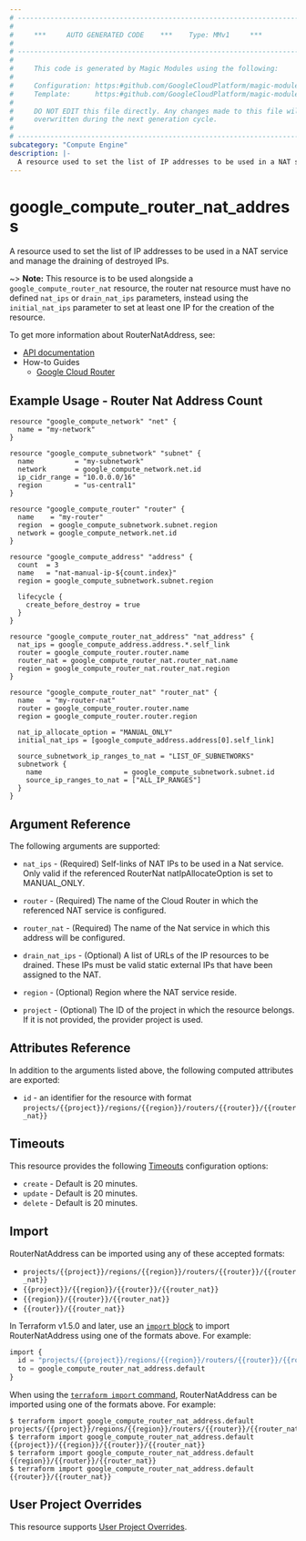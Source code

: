 ```yaml
---
# ----------------------------------------------------------------------------
#
#     ***     AUTO GENERATED CODE    ***    Type: MMv1     ***
#
# ----------------------------------------------------------------------------
#
#     This code is generated by Magic Modules using the following:
#
#     Configuration: https:#github.com/GoogleCloudPlatform/magic-modules/tree/main/mmv1/products/compute/RouterNatAddress.yaml
#     Template:      https:#github.com/GoogleCloudPlatform/magic-modules/tree/main/mmv1/templates/terraform/resource.html.markdown.tmpl
#
#     DO NOT EDIT this file directly. Any changes made to this file will be
#     overwritten during the next generation cycle.
#
# ----------------------------------------------------------------------------
subcategory: "Compute Engine"
description: |-
  A resource used to set the list of IP addresses to be used in a NAT service and manage the draining of destroyed IPs.
---
```


# google_compute_router_nat_address

A resource used to set the list of IP addresses to be used in a NAT service and manage the draining of destroyed IPs.

~> **Note:** This resource is to be used alongside a `google_compute_router_nat` resource,
the router nat resource must have no defined `nat_ips` or `drain_nat_ips` parameters,
instead using the `initial_nat_ips` parameter to set at least one IP for the creation of the resource.


To get more information about RouterNatAddress, see:

* [API documentation](https://cloud.google.com/compute/docs/reference/rest/v1/routers)
* How-to Guides
    * [Google Cloud Router](https://cloud.google.com/router/docs/)

## Example Usage - Router Nat Address Count


```hcl
resource "google_compute_network" "net" {
  name = "my-network"
}

resource "google_compute_subnetwork" "subnet" {
  name          = "my-subnetwork"
  network       = google_compute_network.net.id
  ip_cidr_range = "10.0.0.0/16"
  region        = "us-central1"
}

resource "google_compute_router" "router" {
  name    = "my-router"
  region  = google_compute_subnetwork.subnet.region
  network = google_compute_network.net.id
}

resource "google_compute_address" "address" {
  count  = 3
  name   = "nat-manual-ip-${count.index}"
  region = google_compute_subnetwork.subnet.region

  lifecycle {
    create_before_destroy = true
  }
}

resource "google_compute_router_nat_address" "nat_address" {
  nat_ips = google_compute_address.address.*.self_link
  router = google_compute_router.router.name
  router_nat = google_compute_router_nat.router_nat.name
  region = google_compute_router_nat.router_nat.region
}

resource "google_compute_router_nat" "router_nat" {
  name   = "my-router-nat"
  router = google_compute_router.router.name
  region = google_compute_router.router.region

  nat_ip_allocate_option = "MANUAL_ONLY"
  initial_nat_ips = [google_compute_address.address[0].self_link]

  source_subnetwork_ip_ranges_to_nat = "LIST_OF_SUBNETWORKS"
  subnetwork {
    name                    = google_compute_subnetwork.subnet.id
    source_ip_ranges_to_nat = ["ALL_IP_RANGES"]
  }
}
```

## Argument Reference

The following arguments are supported:


* `nat_ips` -
  (Required)
  Self-links of NAT IPs to be used in a Nat service. Only valid if the referenced RouterNat
  natIpAllocateOption is set to MANUAL_ONLY.

* `router` -
  (Required)
  The name of the Cloud Router in which the referenced NAT service is configured.

* `router_nat` -
  (Required)
  The name of the Nat service in which this address will be configured.


* `drain_nat_ips` -
  (Optional)
  A list of URLs of the IP resources to be drained. These IPs must be
  valid static external IPs that have been assigned to the NAT.

* `region` -
  (Optional)
  Region where the NAT service reside.

* `project` - (Optional) The ID of the project in which the resource belongs.
    If it is not provided, the provider project is used.



## Attributes Reference

In addition to the arguments listed above, the following computed attributes are exported:

* `id` - an identifier for the resource with format `projects/{{project}}/regions/{{region}}/routers/{{router}}/{{router_nat}}`


## Timeouts

This resource provides the following
[Timeouts](https://developer.hashicorp.com/terraform/plugin/sdkv2/resources/retries-and-customizable-timeouts) configuration options:

- `create` - Default is 20 minutes.
- `update` - Default is 20 minutes.
- `delete` - Default is 20 minutes.

## Import


RouterNatAddress can be imported using any of these accepted formats:

* `projects/{{project}}/regions/{{region}}/routers/{{router}}/{{router_nat}}`
* `{{project}}/{{region}}/{{router}}/{{router_nat}}`
* `{{region}}/{{router}}/{{router_nat}}`
* `{{router}}/{{router_nat}}`


In Terraform v1.5.0 and later, use an [`import` block](https://developer.hashicorp.com/terraform/language/import) to import RouterNatAddress using one of the formats above. For example:

```tf
import {
  id = "projects/{{project}}/regions/{{region}}/routers/{{router}}/{{router_nat}}"
  to = google_compute_router_nat_address.default
}
```

When using the [`terraform import` command](https://developer.hashicorp.com/terraform/cli/commands/import), RouterNatAddress can be imported using one of the formats above. For example:

```
$ terraform import google_compute_router_nat_address.default projects/{{project}}/regions/{{region}}/routers/{{router}}/{{router_nat}}
$ terraform import google_compute_router_nat_address.default {{project}}/{{region}}/{{router}}/{{router_nat}}
$ terraform import google_compute_router_nat_address.default {{region}}/{{router}}/{{router_nat}}
$ terraform import google_compute_router_nat_address.default {{router}}/{{router_nat}}
```

## User Project Overrides

This resource supports [User Project Overrides](https://registry.terraform.io/providers/hashicorp/google/latest/docs/guides/provider_reference#user_project_override).
